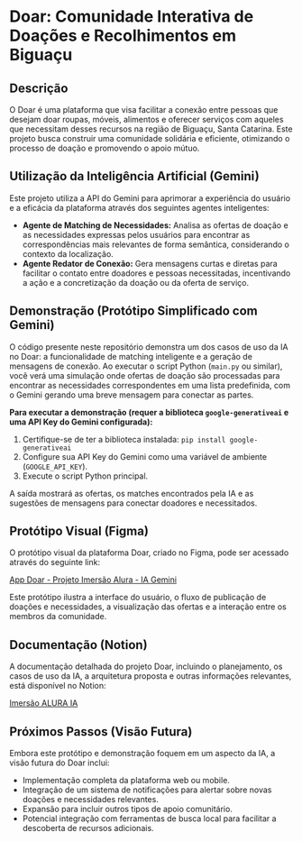 # Doar: Comunidade Interativa de Doações e Recolhimentos em Biguaçu

## Descrição

O Doar é uma plataforma que visa facilitar a conexão entre pessoas que desejam doar roupas, móveis, alimentos e oferecer serviços com aqueles que necessitam desses recursos na região de Biguaçu, Santa Catarina. Este projeto busca construir uma comunidade solidária e eficiente, otimizando o processo de doação e promovendo o apoio mútuo.

## Utilização da Inteligência Artificial (Gemini)

Este projeto utiliza a API do Gemini para aprimorar a experiência do usuário e a eficácia da plataforma através dos seguintes agentes inteligentes:

* **Agente de Matching de Necessidades:** Analisa as ofertas de doação e as necessidades expressas pelos usuários para encontrar as correspondências mais relevantes de forma semântica, considerando o contexto da localização.
* **Agente Redator de Conexão:** Gera mensagens curtas e diretas para facilitar o contato entre doadores e pessoas necessitadas, incentivando a ação e a concretização da doação ou da oferta de serviço.

## Demonstração (Protótipo Simplificado com Gemini)

O código presente neste repositório demonstra um dos casos de uso da IA no Doar: a funcionalidade de matching inteligente e a geração de mensagens de conexão. Ao executar o script Python (`main.py` ou similar), você verá uma simulação onde ofertas de doação são processadas para encontrar as necessidades correspondentes em uma lista predefinida, com o Gemini gerando uma breve mensagem para conectar as partes.

**Para executar a demonstração (requer a biblioteca `google-generativeai` e uma API Key do Gemini configurada):**

1.  Certifique-se de ter a biblioteca instalada: `pip install google-generativeai`
2.  Configure sua API Key do Gemini como uma variável de ambiente (`GOOGLE_API_KEY`).
3.  Execute o script Python principal.

A saída mostrará as ofertas, os matches encontrados pela IA e as sugestões de mensagens para conectar doadores e necessitados.

## Protótipo Visual (Figma)

O protótipo visual da plataforma Doar, criado no Figma, pode ser acessado através do seguinte link:

[App Doar - Projeto Imersão Alura - IA Gemini](https://www.figma.com/design/letmRKxfjrFzu2zDhJeFcB/App-Doar---Projeto-Imers%C3%A3o-Alura---IA-Gemini?node-id=8-2&t=UA70G5gVl0I6ZsW0-1)

Este protótipo ilustra a interface do usuário, o fluxo de publicação de doações e necessidades, a visualização das ofertas e a interação entre os membros da comunidade.

## Documentação (Notion)

A documentação detalhada do projeto Doar, incluindo o planejamento, os casos de uso da IA, a arquitetura proposta e outras informações relevantes, está disponível no Notion:

[Imersão ALURA IA](https://www.notion.so/Imers-o-ALURA-IA-1f5755165b558041b680d6b64032d5b2?pvs=4)

## Próximos Passos (Visão Futura)

Embora este protótipo e demonstração foquem em um aspecto da IA, a visão futura do Doar inclui:

* Implementação completa da plataforma web ou mobile.
* Integração de um sistema de notificações para alertar sobre novas doações e necessidades relevantes.
* Expansão para incluir outros tipos de apoio comunitário.
* Potencial integração com ferramentas de busca local para facilitar a descoberta de recursos adicionais.
